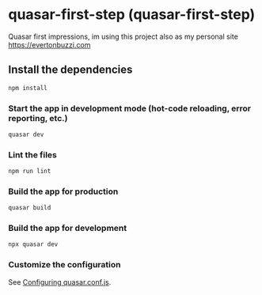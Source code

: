 # quasar-first-step (quasar-first-step)

Quasar first impressions, im using this project also as my personal site https://evertonbuzzi.com

## Install the dependencies

```bash
npm install
```

### Start the app in development mode (hot-code reloading, error reporting, etc.)

```bash
quasar dev
```

### Lint the files

```bash
npm run lint
```

### Build the app for production

```bash
quasar build
```

### Build the app for development

```bash
npx quasar dev
```

### Customize the configuration

See [Configuring quasar.conf.js](https://quasar.dev/quasar-cli/quasar-conf-js).
